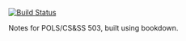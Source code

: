 [![Build Status](https://travis-ci.org/UW-POLS503/pols503-notes.svg?branch=master)](https://travis-ci.org/UW-POLS503/pols503-notes)

Notes for POLS/CS&SS 503, built using bookdown.

